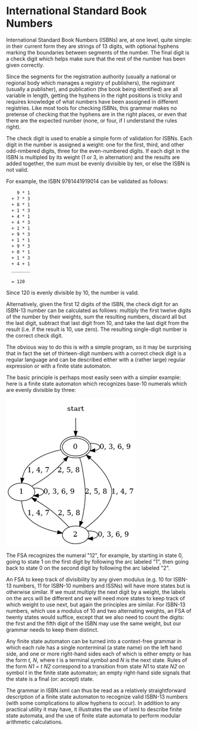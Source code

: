 # International Standard Book Numbers

International Standard Book Numbers (ISBNs) are, at one level, quite
simple: in their current form they are strings of 13 digits, with
optional hyphens marking the boundaries between segments of the
number.  The final digit is a check digit which helps make sure that
the rest of the number has been given correctly.

Since the segments for the registration authority (usually a national
or regional body which manages a registry of publishers), the
registrant (usually a publisher), and publication (the book being
identified) are all variable in length, getting the hyphens in the
right positions is tricky and requires knowledge of what numbers have
been asssigned in different registries. Like most tools for checking
ISBNs, this grammar makes no pretense of checking that the hyphens are
in the right places, or even that there are the expected number (none,
or four, if I understand the rules right).

The check digit is used to enable a simple form of validation for
ISBNs.  Each digit in the number is assigned a weight: one for the
first, third, and other odd-nmbered digits, three for the
even-numbered digits.  If each digit in the ISBN is multipled by its
weight (1 or 3, in alternation) and the results are added together,
the sum must be evenly divisible by ten, or else the ISBN is not
valid.

For example, the ISBN 9781441919014 can be validated as follows:
````
    9 * 1
  + 7 * 3
  + 8 * 1
  + 1 * 3
  + 4 * 1
  + 4 * 3
  + 1 * 1
  + 9 * 3
  + 1 * 1
  + 9 * 3
  + 0 * 1
  + 1 * 3
  + 4 + 1
  _______

  = 120
````
Since 120 is evenly divisible by 10, the number is valid.

Alternatively, given the first 12 digits of the ISBN, the check digit
for an ISBN-13 number can be calculated as follows: multiply the first
twelve digits of the number by their weights, sum the resulting
numbers, discard all but the last digit, subtract that last digit from
10, and take the last digit from the result (i.e. if the result is 10,
use zero).  The resulting single-digit number is the correct check
digit.

The obvious way to do this is with a simple program, so it may be
surprising that in fact the set of thirteen-digit numbers with a
correct check digit is a regular language and can be described either
with a (rather large) regular expression or with a finite state
automaton.

The basic principle is perhaps most easily seen with a simpler
example: here is a finite state automaton which recognizes base-10
numerals which are evenly divisible by three:

![FSA recognizing numerals divisible by three](fsa-3.dot.png)

The FSA recognizes the numeral "12", for example, by starting in state
0, going to state 1 on the first digit by following the arc labeled
"1", then going back to state 0 on the second digit by following the
arc labeled "2".

An FSA to keep track of divisibility by any given modulus (e.g. 10 for
ISBN-13 numbers, 11 for ISBN-10 numbers and ISSNs) will have more
states but is otherwise similar.  If we must multiply the next digit
by a weight, the labels on the arcs will be different and we will need
more states to keep track of which weight to use next, but again the
principles are similar.  For ISBN-13 numbers, which use a modulus of
10 and two alternating weights, an FSA of twenty states would suffice,
except that we also need to count the digits: the first and the fifth
digit of the ISBN may use the same weight, but our grammar needs to
keep them distinct.

Any finite state automaton can be turned into a context-free grammar
in which each rule has a single nonterminal (a state name) on the left
hand side, and one or more right-hand sides each of which is either
empty or has the form *t, N*, where *t* is a terminal symbol and *N*
is the next state.  Rules of the form *N1 = t N2* correspond to a
transition from state *N1* to state *N2* on symbol *t* in the finite
state automaton; an empty right-hand side signals that the state is a
final (or: accept) state.

The grammar in ISBN.ixml can thus be read as a relatively
straightforward description of a finite state automaton to recognize
valid ISBN-13 numbers (with some complications to allow hyphens to
occur).  In addition to any practical utility it may have, it
illustrates the use of ixml to describe finite state automata, and the
use of finite state automata to perform modular arithmetic
calculations.
